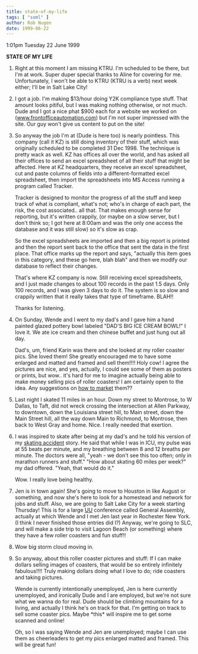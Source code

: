 ```yaml
---
title: state-of-my-life
tags: [ "soml" ]
author: Rob Nugen
date: 1999-06-22
---
```


<p class=date>1:01pm Tuesday 22 June 1999</p>

<p><b>STATE OF MY LIFE</b>

<p><ol>

<p><li>Right at this moment I am missing KTRU.  I'm scheduled to be there, but I'm at work.  Super duper special thanks to Aline for covering for me.  Unfortunately, I won't be able to KTRU (KTRU is a verb) next week either; I'll be in Salt Lake City!</li>

<p><li>I got a job. I'm making $13/hour doing Y2K compliance type stuff.  That amount looks pitiful, but I was making nothing otherwise, or not much.  Dude and I got a nice phat $900 each for a website we worked on (<a href="https://www.frontofficeautomation.com">www.frontofficeautomation.com</a>) but I'm not super impressed with the site.  Our guy won't give us content to put on the site!</li>

<p><li>So anyway the job I'm at (Dude is here too) is nearly pointless.  This company (call it KZ) is still doing inventory of their stuff, which was originally scheduled to be completed 31 Dec 1998.  The technique is pretty wack as well.  KZ has offices all over the world, and has asked all their offices to send an excel spreadsheet of all their stuff that might be affected.   Here at KZ headquarters, they receive an excel spreadsheet, cut and paste columns of fields into a different-formatted excel spreadsheet, then import the spreadsheets into MS Access running a program called Tracker.

<p>Tracker is designed to monitor the progress of all the stuff and keep track of what is compliant, what's not; who's in charge of each part, the risk, the cost associated.. all that.  That makes enough sense for reporting, but it's written crappily, (or maybe on a slow server, but I don't think so; I got here at 8:00am and was the only one access the database and it was still slow) so it's slow as crap.

<p>So the excel spreadsheets are imported and then a big report is printed and then the report sent back to the office that sent the data in the first place.  That office marks up the report and says, "actually this item goes in this category, and these go here, blah blah" and then we modify our database to reflect their changes.

<p>That's where KZ company is now.  Still receiving excel spreadsheets, and I just made changes to about 100 records in the past 1.5 days.  Only 100 records, and I was given 3 days to do it.  The system is so slow and crappily written that it really takes that type of timeframe.  BLAH!!  

<p>Thanks for listening.</li>

<p><li>On Sunday, Wende and I went to my dad's and I gave him a hand painted glazed pottery bowl labeled "DAD'S BIG ICE CREAM BOWL!"  I love it.  We ate ice cream and then chinese buffet and just hung out all day.

<p>Dad's, um, friend Karin was there and she looked at my roller coaster pics.  She loved them!  She greatly encouraged me to have some enlarged and matted and framed and sell them!!!!  Holy cow!  I agree the pictures are nice, and yes, actually, I could see some of them as posters or prints, but wow..  it's hard for me to imagine actually being able to make money selling pics of roller coasters!  I am certainly open to the idea.  Any suggestions on <a href="mailto:thunderrabbitATcheerfulDOTcom">how to market</a> them??</li>

<p><li>Last night I skated 11 miles in an hour.  Down my street to Montrose, to W Dallas, to Taft, did not wreck crossing the intersection at Allen Parkway, to downtown, down the Louisiana street hill, to Main street, down the Main Street hill, all the way down Main to Richmond, to Montrose, then back to West Gray and home. Nice.  I really needed that exertion.</li>

<p><li>I was inspired to skate after being at my dad's and he told his version of my <a href="../../skate/skate06.html">skating accident</a> story. He said that while I was in ICU, my pulse was at 55 beats per minute, and my breathing between 8 and 12 breaths per minute. The doctors were all, "yeah - we don't see this too often; only in marathon runners and stuff."   "How about skating 60 miles per week?" my dad offered.  "Yeah, that would do it."

<p>Wow. I really love being healthy.</li>

<p><li>Jen is in town again!  She's going to move to Houston in like August or something, and now she's here to look for a homestead and network for jobs and stuff.  Also, we are going to Salt Lake City for a week starting Thursday!  This is for a large <a href="https://www.uua.org">UU</a> conference called General Assembly, actually at which Wende and I met Jen last year in Rochester New York. (I think I never finished those entries did I?)  Anyway, we're going to SLC, and will make a side trip to visit Lagoon Beach (or something) where they have a few roller coasters and fun stuff!!</li>

<p><li>Wow big storm cloud moving in.</li>

<p><li>So anyway, about this roller coaster pictures and stuff:  If I can make dollars selling images of coasters, that would be so entirely infinitely fabulous!!!!  Truly making dollars doing what I love to do; ride coasters and taking pictures.

<p>Wende is currently intentionally unemployed, Jen is here currently unemployed, and ironically Dude and I are employed, but we're not sure what we wanna do for real.  Dude should be climbing mountains for a living, and actually I think he's on track for that.  I'm getting on track to sell some coaster pics. Maybe *this* will inspire me to get some scanned and online!</li>

<p>Oh, so I was saying Wende and Jen are unemployed; maybe I can use them as cheerleaders to get my pics enlarged matted and framed.  This will be great fun!
</ol>
